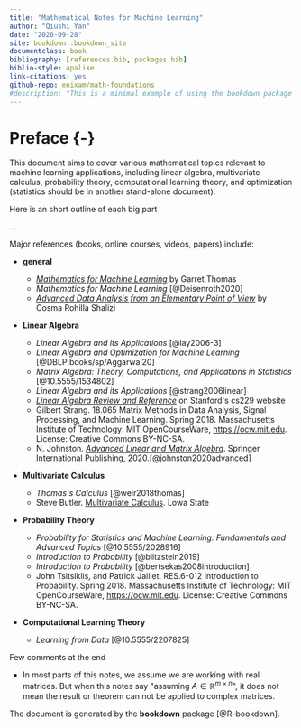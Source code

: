 ```yaml
--- 
title: "Mathematical Notes for Machine Learning"
author: "Qiushi Yan"
date: "2020-09-28"
site: bookdown::bookdown_site
documentclass: book
bibliography: [references.bib, packages.bib]
biblio-style: apalike
link-citations: yes
github-repo: enixam/math-foundations
#description: "This is a minimal example of using the bookdown package to write a book. The output format for this example is bookdown::gitbook."
---
```


# Preface {-}  

This document aims to cover various mathematical topics relevant to machine learning applications, including linear algebra, multivariate calculus, probability theory, computational learning theory, and optimization (statistics should be in another stand-alone document). 

Here is an short outline of each big part 

...



 




Major references (books, online courses, videos, papers) include:  

- **general**
  - [*Mathematics for Machine Learning*](http://gwthomas.github.io/docs/math4ml.pdf) by Garret Thomas
  - *Mathematics for Machine Learning* [@Deisenroth2020]
  - [*Advanced Data Analysis from an Elementary Point of View*](http://www.stat.cmu.edu/~cshalizi/ADAfaEPoV/) by Cosma Rohilla Shalizi
  
- **Linear Algebra**
  - *Linear Algebra and its Applications* [@lay2006-3]  
  - *Linear Algebra and Optimization for Machine Learning* [@DBLP:books/sp/Aggarwal20]  
  - *Matrix Algebra: Theory, Computations, and Applications in Statistics* [@10.5555/1534802]
  - *Linear Algebra and its Applications* [@strang2006linear]  
  - [*Linear Algebra Review and Reference*](http://cs229.stanford.edu/section/cs229-linalg.pdf) on Stanford's cs229 website   
  - Gilbert Strang. 18.065 Matrix Methods in Data Analysis, Signal Processing, and Machine Learning. Spring 2018. Massachusetts Institute of Technology: MIT OpenCourseWare, https://ocw.mit.edu. License: Creative Commons BY-NC-SA.  
  - N. Johnston. [*Advanced Linear and Matrix Algebra*](http://www.njohnston.ca/publications/advanced-linear-and-matrix-algebra/). Springer International Publishing, 2020.[@johnston2020advanced]
  
- **Multivariate Calculus**
  - *Thomas's Calculus* [@weir2018thomas]
  - Steve Butler. [Multivariate Calculus](https://www.calc3.org/). Lowa State
  
- **Probability Theory**  
  - *Probability for Statistics and Machine Learning: Fundamentals and Advanced Topics* [@10.5555/2028916]
  - *Introduction to Probability* [@blitzstein2019] 
  - *Introduction to Probability* [@bertsekas2008introduction]
  - John Tsitsiklis, and Patrick Jaillet. RES.6-012 Introduction to Probability. Spring 2018. Massachusetts Institute of Technology: MIT OpenCourseWare, https://ocw.mit.edu. License: Creative Commons BY-NC-SA.
  
- **Computational Learning Theory**
  - *Learning from Data* [@10.5555/2207825]


Few comments at the end

- In most parts of this notes, we assume we are working with real matrices. But when this notes say "assuming $A \in \mathbb{R}^{m \times n}$", it does not mean the result or theorem can not be applied to complex matrices. 


The document is generated by the **bookdown** package [@R-bookdown].
